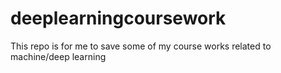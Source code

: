 # deeplearningcoursework

This repo is for me to save some of my course works related to machine/deep learning
